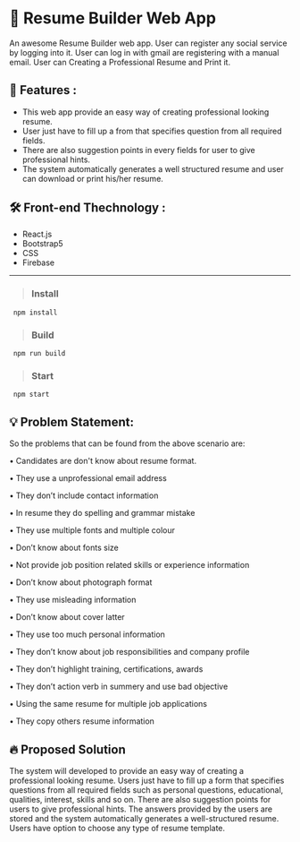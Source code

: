 # 📑 Resume Builder Web App

An awesome Resume Builder web app. User can register any social service by logging into it. User can log in with gmail are registering with a manual email. User can Creating a Professional Resume and Print it.

## 💎 Features :

* This web app provide an easy way of creating professional looking resume.
* User just have to fill up a from that specifies question from all required fields.
* There are also suggestion points in every fields for user to give
professional hints.
* The system automatically generates a well structured resume and user can
download or print his/her resume.

## 🛠 Front-end Thechnology : 
* React.js
* Bootstrap5
* CSS
* Firebase

---

> ### Install
``` 
 npm install
```
> ### Build
``` 
 npm run build
```
> ### Start
``` 
 npm start
```


## 💡 Problem Statement: 

So the problems that can be found from the above scenario are:

   • Candidates are don't know about resume format.
   
   • They use a unprofessional email address
   
   • They don’t include contact information
   
   • In resume they do spelling and grammar mistake
   
   • They use multiple fonts and multiple colour
   
   • Don’t know about fonts size
   
   • Not provide job position related skills or experience information
   
   • Don’t know about photograph format
   
   • They use misleading information
   
   • Don’t know about cover latter
   
   • They use too much personal information
   
   • They don’t know about job responsibilities and company profile 
   
   • They don’t highlight training, certifications, awards 
   
   • They don’t action verb in summery and use bad objective
   
   •  Using the same resume for multiple job applications
   
   • They copy others resume information
   
    
## 🔥 Proposed Solution

The system will developed to provide an easy way of creating a professional looking resume. Users just have to fill up a form that specifies questions from all required fields such as personal questions, educational, qualities, interest, skills and so on. There are also suggestion points for users to give professional hints. The answers provided by the users are stored and the system automatically generates a well-structured resume. Users have option to choose any type of resume template.
